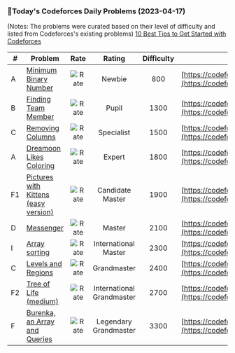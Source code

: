 ### 🌟Today's Codeforces Daily Problems (2023-04-17)
(Notes: The problems were curated based on their level of difficulty and listed from Codeforces's existing problems)
[10 Best Tips to Get Started with Codeforces](https://github.com/ika9810/Codeforces-Daily-Problems/blob/main/10%20Best%20Tips%20to%20Get%20Started%20with%20Codeforces.md)

| # | Problem | Rate| Rating | Difficulty | Contest |
|---| ----- | :--------: | :----------: | :----------: | ---------- |
|A|[Minimum Binary Number](https://codeforces.com/contest/976/problem/A)|![Rate](https://img.shields.io/badge/Newbie-800-lightgrey)|Newbie|800|[https://codeforces.com/contest/976](https://codeforces.com/contest/976)|
|B|[Finding Team Member](https://codeforces.com/contest/579/problem/B)|![Rate](https://img.shields.io/badge/Pupil-1300-brightgreen)|Pupil|1300|[https://codeforces.com/contest/579](https://codeforces.com/contest/579)|
|C|[Removing Columns](https://codeforces.com/contest/496/problem/C)|![Rate](https://img.shields.io/badge/Specialist-1500-9cf)|Specialist|1500|[https://codeforces.com/contest/496](https://codeforces.com/contest/496)|
|A|[Dreamoon Likes Coloring](https://codeforces.com/contest/1329/problem/A)|![Rate](https://img.shields.io/badge/Expert-1800-blue)|Expert|1800|[https://codeforces.com/contest/1329](https://codeforces.com/contest/1329)|
|F1|[Pictures with Kittens (easy version)](https://codeforces.com/contest/1077/problem/F1)|![Rate](https://img.shields.io/badge/Candidate%20Master-1900-blueviolet)|Candidate Master|1900|[https://codeforces.com/contest/1077](https://codeforces.com/contest/1077)|
|D|[Messenger](https://codeforces.com/contest/631/problem/D)|![Rate](https://img.shields.io/badge/Master-2100-orange)|Master|2100|[https://codeforces.com/contest/631](https://codeforces.com/contest/631)|
|I|[Array sorting](https://codeforces.com/contest/130/problem/I)|![Rate](https://img.shields.io/badge/International%20Master-2300-orange)|International Master|2300|[https://codeforces.com/contest/130](https://codeforces.com/contest/130)|
|C|[Levels and Regions](https://codeforces.com/contest/643/problem/C)|![Rate](https://img.shields.io/badge/Grandmaster-2400-red)|Grandmaster|2400|[https://codeforces.com/contest/643](https://codeforces.com/contest/643)|
|F2|[Tree of Life (medium)](https://codeforces.com/contest/690/problem/F2)|![Rate](https://img.shields.io/badge/International%20Grandmaster-2700-red)|International Grandmaster|2700|[https://codeforces.com/contest/690](https://codeforces.com/contest/690)|
|F|[Burenka, an Array and Queries](https://codeforces.com/contest/1718/problem/F)|![Rate](https://img.shields.io/badge/Legendary%20Grandmaster-3300-red)|Legendary Grandmaster|3300|[https://codeforces.com/contest/1718](https://codeforces.com/contest/1718)|
